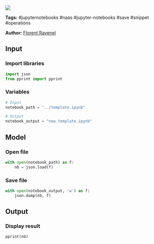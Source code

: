 <a href="https://app.naas.ai/user-redirect/naas/downloader?url=https://raw.githubusercontent.com/jupyter-naas/awesome-notebooks/master/Jupyter%20Notebooks/Jupyter_Notebooks_Save_file_ipynb.ipynb" target="_parent"><img src="https://naasai-public.s3.eu-west-3.amazonaws.com/open_in_naas.svg"/></a>

**Tags:** #jupyternotebooks #naas #jupyter-notebooks #save #snippet #operations

**Author:** [Florent Ravenel](https://www.linkedin.com/in/florent-ravenel/)

## Input

### Import libraries


```python
import json
from pprint import pprint
```

### Variables


```python
# Input
notebook_path = "../template.ipynb"

# Output
notebook_output = "new_template.ipynb"
```

## Model

### Open file


```python
with open(notebook_path) as f:
    nb = json.load(f)
```

### Save file


```python
with open(notebook_output, 'w') as f:
    json.dump(nb, f)
```

## Output

### Display result


```python
pprint(nb)
```
